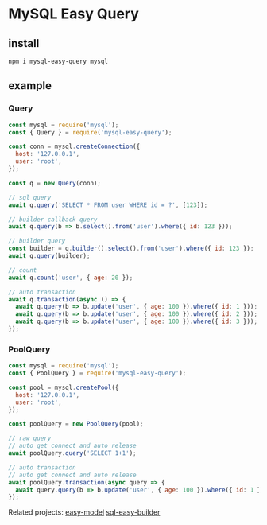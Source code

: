 # MySQL Easy Query

## install

```
npm i mysql-easy-query mysql
```

## example

### Query

```js
const mysql = require('mysql');
const { Query } = require('mysql-easy-query');

const conn = mysql.createConnection({
  host: '127.0.0.1',
  user: 'root',
});

const q = new Query(conn);

// sql query
await q.query('SELECT * FROM user WHERE id = ?', [123]);

// builder callback query
await q.query(b => b.select().from('user').where({ id: 123 }));

// builder query
const builder = q.builder().select().from('user').where({ id: 123 });
await q.query(builder);

// count
await q.count('user', { age: 20 });

// auto transaction
await q.transaction(async () => {
  await q.query(b => b.update('user', { age: 100 }).where({ id: 1 }));
  await q.query(b => b.update('user', { age: 100 }).where({ id: 2 }));
  await q.query(b => b.update('user', { age: 100 }).where({ id: 3 }));
});
```

### PoolQuery

```js
const mysql = require('mysql');
const { PoolQuery } = require('mysql-easy-query');

const pool = mysql.createPool({
  host: '127.0.0.1',
  user: 'root',
});

const poolQuery = new PoolQuery(pool);

// raw query
// auto get connect and auto release
await poolQuery.query('SELECT 1+1');

// auto transaction
// auto get connect and auto release
await poolQuery.transaction(async query => {
  await query.query(b => b.update('user', { age: 100 }).where({ id: 1 }));
});
```

Related projects:
[easy-model](https://github.com/yefei/easy-model)
[sql-easy-builder](https://github.com/yefei/sql-easy-builder)
